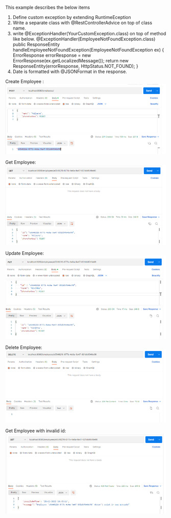 This example describes the below items
1. Define custom exception  by extending RuntimeEception
2. Write a separate class with @RestControllerAdvice on top of class name.
3. write @ExceptionHandler(YourCustomException.class) on top of method like below.
   @ExceptionHandler(EmployeeNotFoundException.class)
   public ResponseEntity<ErrorResponse> handleEmployeeNotFoundException(EmployeeNotFoundException ex) {
   ErrorResponse errorResponse = new ErrorResponse(ex.getLocalizedMessage());
   return new ResponseEntity<ErrorResponse>(errorResponse, HttpStatus.NOT_FOUND);
   }
4. Date is formatted with @JSONFormat in the response.

Create Employee :
![img.png](img.png)

Get Employee:
![img_1.png](img_1.png)

Update Employee:
![img_2.png](img_2.png)

Delete Employee:
![img_3.png](img_3.png)

Get Employee with invalid id:
![img_4.png](img_4.png)


